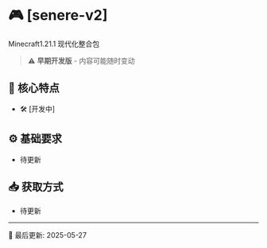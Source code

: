 # 🎮 [senere-v2]
Minecraft1.21.1 现代化整合包

> ⚠️ **早期开发版** - 内容可能随时变动 

## 🚀 核心特点 
- 🛠️ [开发中] 

## ⚙️ 基础要求
- 待更新

## 📥 获取方式
- 待更新

---
📅 最后更新: 2025-05-27